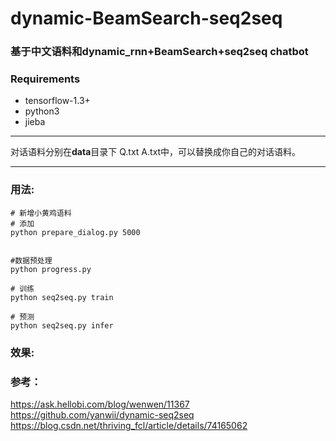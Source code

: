 # dynamic-BeamSearch-seq2seq
### 基于中文语料和dynamic_rnn+BeamSearch+seq2seq chatbot 



### Requirements
- tensorflow-1.3+
- python3
- jieba

---


对话语料分别在**data**目录下 Q.txt A.txt中，可以替换成你自己的对话语料。    

---

### 用法:
    
    # 新增小黄鸡语料
    # 添加
    python prepare_dialog.py 5000


    #数据预处理
    python progress.py

    # 训练
    python seq2seq.py train

    # 预测
    python seq2seq.py infer

   

### 效果:
    

###  参考：
https://ask.hellobi.com/blog/wenwen/11367
https://github.com/yanwii/dynamic-seq2seq
https://blog.csdn.net/thriving_fcl/article/details/74165062
